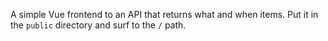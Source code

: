 A simple Vue frontend to an API that returns what and when items. Put it in the `public` directory and surf to the `/` path.

